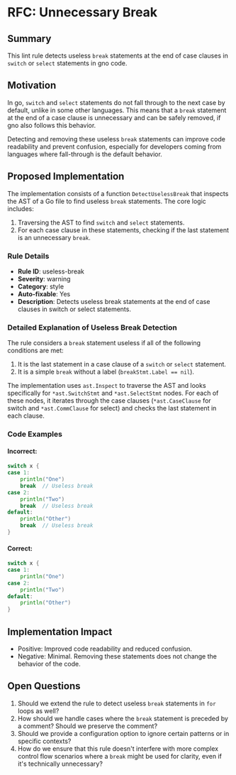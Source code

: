 # RFC: Unnecessary Break

## Summary

This lint rule detects useless `break` statements at the end of case clauses in `switch` or `select` statements in gno code.

## Motivation

In go, `switch` and `select` statements do not fall through to the next case by default, unlike in some other languages. This means that a `break` statement at the end of a case clause is unnecessary and can be safely removed, if gno also follows this behavior.

Detecting and removing these useless `break` statements can improve code readability and prevent confusion, especially for developers coming from languages where fall-through is the default behavior.

## Proposed Implementation

The implementation consists of a function `DetectUselessBreak` that inspects the AST of a Go file to find useless `break` statements. The core logic includes:

1. Traversing the AST to find `switch` and `select` statements.
2. For each case clause in these statements, checking if the last statement is an unnecessary `break`.

### Rule Details

- **Rule ID**: useless-break
- **Severity**: warning
- **Category**: style
- **Auto-fixable**: Yes
- **Description**: Detects useless break statements at the end of case clauses in switch or select statements.

### Detailed Explanation of Useless Break Detection

The rule considers a `break` statement useless if all of the following conditions are met:

1. It is the last statement in a case clause of a `switch` or `select` statement.
2. It is a simple `break` without a label (`breakStmt.Label == nil`).

The implementation uses `ast.Inspect` to traverse the AST and looks specifically for `*ast.SwitchStmt` and `*ast.SelectStmt` nodes. For each of these nodes, it iterates through the case clauses (`*ast.CaseClause` for switch and `*ast.CommClause` for select) and checks the last statement in each clause.

### Code Examples

#### Incorrect:

```go
switch x {
case 1:
    println("One")
    break  // Useless break
case 2:
    println("Two")
    break  // Useless break
default:
    println("Other")
    break  // Useless break
}
```

#### Correct:

```go
switch x {
case 1:
    println("One")
case 2:
    println("Two")
default:
    println("Other")
}
```

## Implementation Impact

- Positive: Improved code readability and reduced confusion.
- Negative: Minimal. Removing these statements does not change the behavior of the code.

## Open Questions

1. Should we extend the rule to detect useless `break` statements in `for` loops as well?
2. How should we handle cases where the `break` statement is preceded by a comment? Should we preserve the comment?
3. Should we provide a configuration option to ignore certain patterns or in specific contexts?
4. How do we ensure that this rule doesn't interfere with more complex control flow scenarios where a `break` might be used for clarity, even if it's technically unnecessary?
